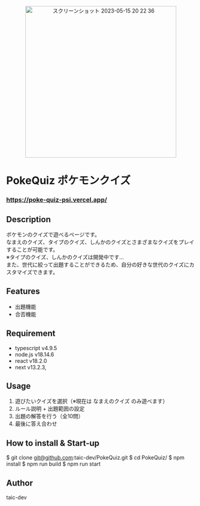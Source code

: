 <p align="center">
<img width="403" alt="スクリーンショット 2023-05-15 20 22 36" src="https://github.com/taic-dev/PokeQuiz/assets/52269577/beae7980-2a69-42ce-9b34-007c39983858">
</p>

# PokeQuiz ポケモンクイズ
### https://poke-quiz-psi.vercel.app/

## Description
ポケモンのクイズで遊べるページです。<br>
なまえのクイズ、タイプのクイズ、しんかのクイズとさまざまなクイズをプレイすることが可能です。<br>
※タイプのクイズ、しんかのクイズは開発中です… <br>
また、世代に絞って出題することができるため、自分の好きな世代のクイズにカスタマイズできます。

## Features
- 出題機能
- 合否機能

## Requirement
- typescript v4.9.5
- node.js v18.14.6
- react v18.2.0
- next v13.2.3,

## Usage
1. 遊びたいクイズを選択（※現在は なまえのクイズ のみ遊べます）
2. ルール説明 + 出題範囲の設定
3. 出題の解答を行う（全10問）
4. 最後に答え合わせ

## How to install & Start-up
$ git clone git@github.com:taic-dev/PokeQuiz.git
$ cd PokeQuiz/
$ npm install
$ npm run build
$ npm run start

## Author
taic-dev